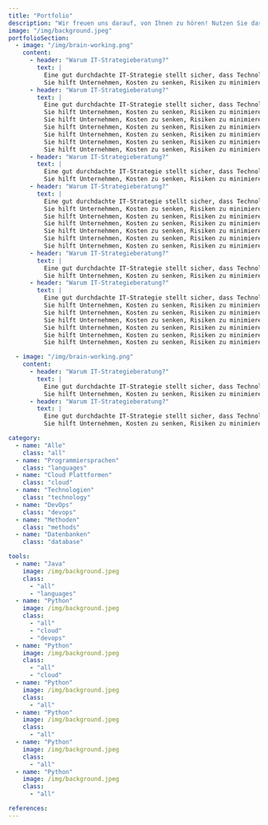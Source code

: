 ```yaml
---
title: "Portfolio"
description: "Wir freuen uns darauf, von Ihnen zu hören! Nutzen Sie das untenstehende Formular oder unsere Kontaktinformationen, um uns zu erreichen."
image: "/img/background.jpeg"
portfolioSection:
  - image: "/img/brain-working.png"
    content:
      - header: "Warum IT-Strategieberatung?"
        text: |
          Eine gut durchdachte IT-Strategie stellt sicher, dass Technologien effizient genutzt und langfristige Geschäftsziele unterstützt werden.
          Sie hilft Unternehmen, Kosten zu senken, Risiken zu minimieren und neue Marktchancen zu nutzen.
      - header: "Warum IT-Strategieberatung?"
        text: |
          Eine gut durchdachte IT-Strategie stellt sicher, dass Technologien effizient genutzt und langfristige Geschäftsziele unterstützt werden.
          Sie hilft Unternehmen, Kosten zu senken, Risiken zu minimieren und neue Marktchancen zu nutzen. Eine gut durchdachte IT-Strategie stellt sicher, dass Technologien effizient genutzt und langfristige Geschäftsziele unterstützt werden.
          Sie hilft Unternehmen, Kosten zu senken, Risiken zu minimieren und neue Marktchancen zu nutzen. Eine gut durchdachte IT-Strategie stellt sicher, dass Technologien effizient genutzt und langfristige Geschäftsziele unterstützt werden.
          Sie hilft Unternehmen, Kosten zu senken, Risiken zu minimieren und neue Marktchancen zu nutzen. Eine gut durchdachte IT-Strategie stellt sicher, dass Technologien effizient genutzt und langfristige Geschäftsziele unterstützt werden.
          Sie hilft Unternehmen, Kosten zu senken, Risiken zu minimieren und neue Marktchancen zu nutzen. Eine gut durchdachte IT-Strategie stellt sicher, dass Technologien effizient genutzt und langfristige Geschäftsziele unterstützt werden.
          Sie hilft Unternehmen, Kosten zu senken, Risiken zu minimieren und neue Marktchancen zu nutzen. Eine gut durchdachte IT-Strategie stellt sicher, dass Technologien effizient genutzt und langfristige Geschäftsziele unterstützt werden.
          Sie hilft Unternehmen, Kosten zu senken, Risiken zu minimieren und neue Marktchancen zu nutzen.
      - header: "Warum IT-Strategieberatung?"
        text: |
          Eine gut durchdachte IT-Strategie stellt sicher, dass Technologien effizient genutzt und langfristige Geschäftsziele unterstützt werden.
          Sie hilft Unternehmen, Kosten zu senken, Risiken zu minimieren und neue Marktchancen zu nutzen.
      - header: "Warum IT-Strategieberatung?"
        text: |
          Eine gut durchdachte IT-Strategie stellt sicher, dass Technologien effizient genutzt und langfristige Geschäftsziele unterstützt werden.
          Sie hilft Unternehmen, Kosten zu senken, Risiken zu minimieren und neue Marktchancen zu nutzen. Eine gut durchdachte IT-Strategie stellt sicher, dass Technologien effizient genutzt und langfristige Geschäftsziele unterstützt werden.
          Sie hilft Unternehmen, Kosten zu senken, Risiken zu minimieren und neue Marktchancen zu nutzen. Eine gut durchdachte IT-Strategie stellt sicher, dass Technologien effizient genutzt und langfristige Geschäftsziele unterstützt werden.
          Sie hilft Unternehmen, Kosten zu senken, Risiken zu minimieren und neue Marktchancen zu nutzen. Eine gut durchdachte IT-Strategie stellt sicher, dass Technologien effizient genutzt und langfristige Geschäftsziele unterstützt werden.
          Sie hilft Unternehmen, Kosten zu senken, Risiken zu minimieren und neue Marktchancen zu nutzen. Eine gut durchdachte IT-Strategie stellt sicher, dass Technologien effizient genutzt und langfristige Geschäftsziele unterstützt werden.
          Sie hilft Unternehmen, Kosten zu senken, Risiken zu minimieren und neue Marktchancen zu nutzen. Eine gut durchdachte IT-Strategie stellt sicher, dass Technologien effizient genutzt und langfristige Geschäftsziele unterstützt werden.
          Sie hilft Unternehmen, Kosten zu senken, Risiken zu minimieren und neue Marktchancen zu nutzen.
      - header: "Warum IT-Strategieberatung?"
        text: |
          Eine gut durchdachte IT-Strategie stellt sicher, dass Technologien effizient genutzt und langfristige Geschäftsziele unterstützt werden.
          Sie hilft Unternehmen, Kosten zu senken, Risiken zu minimieren und neue Marktchancen zu nutzen.
      - header: "Warum IT-Strategieberatung?"
        text: |
          Eine gut durchdachte IT-Strategie stellt sicher, dass Technologien effizient genutzt und langfristige Geschäftsziele unterstützt werden.
          Sie hilft Unternehmen, Kosten zu senken, Risiken zu minimieren und neue Marktchancen zu nutzen. Eine gut durchdachte IT-Strategie stellt sicher, dass Technologien effizient genutzt und langfristige Geschäftsziele unterstützt werden.
          Sie hilft Unternehmen, Kosten zu senken, Risiken zu minimieren und neue Marktchancen zu nutzen. Eine gut durchdachte IT-Strategie stellt sicher, dass Technologien effizient genutzt und langfristige Geschäftsziele unterstützt werden.
          Sie hilft Unternehmen, Kosten zu senken, Risiken zu minimieren und neue Marktchancen zu nutzen. Eine gut durchdachte IT-Strategie stellt sicher, dass Technologien effizient genutzt und langfristige Geschäftsziele unterstützt werden.
          Sie hilft Unternehmen, Kosten zu senken, Risiken zu minimieren und neue Marktchancen zu nutzen. Eine gut durchdachte IT-Strategie stellt sicher, dass Technologien effizient genutzt und langfristige Geschäftsziele unterstützt werden.
          Sie hilft Unternehmen, Kosten zu senken, Risiken zu minimieren und neue Marktchancen zu nutzen. Eine gut durchdachte IT-Strategie stellt sicher, dass Technologien effizient genutzt und langfristige Geschäftsziele unterstützt werden.
          Sie hilft Unternehmen, Kosten zu senken, Risiken zu minimieren und neue Marktchancen zu nutzen.

  - image: "/img/brain-working.png"
    content:
      - header: "Warum IT-Strategieberatung?"
        text: |
          Eine gut durchdachte IT-Strategie stellt sicher, dass Technologien effizient genutzt und langfristige Geschäftsziele unterstützt werden.
          Sie hilft Unternehmen, Kosten zu senken, Risiken zu minimieren und neue Marktchancen zu nutzen.
      - header: "Warum IT-Strategieberatung?"
        text: |
          Eine gut durchdachte IT-Strategie stellt sicher, dass Technologien effizient genutzt und langfristige Geschäftsziele unterstützt werden.
          Sie hilft Unternehmen, Kosten zu senken, Risiken zu minimieren und neue Marktchancen zu nutzen.

category:
  - name: "Alle"
    class: "all"
  - name: "Programmiersprachen"
    class: "languages"
  - name: "Cloud Plattformen"
    class: "cloud"
  - name: "Technologien"
    class: "technology"
  - name: "DevOps"
    class: "devops"
  - name: "Methoden"
    class: "methods"
  - name: "Datenbanken"
    class: "database"

tools:
  - name: "Java"
    image: /img/background.jpeg
    class: 
      - "all"
      - "languages"
  - name: "Python"
    image: /img/background.jpeg
    class: 
      - "all"
      - "cloud"
      - "devops"
  - name: "Python"
    image: /img/background.jpeg
    class: 
      - "all"
      - "cloud"
  - name: "Python"
    image: /img/background.jpeg
    class: 
      - "all"
  - name: "Python"
    image: /img/background.jpeg
    class: 
      - "all"
  - name: "Python"
    image: /img/background.jpeg
    class: 
      - "all"
  - name: "Python"
    image: /img/background.jpeg
    class: 
      - "all"

references:
---
```

